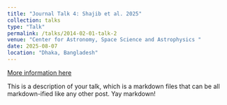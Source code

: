 ```yaml
---
title: "Journal Talk 4: Shajib et al. 2025"
collection: talks
type: "Talk"
permalink: /talks/2014-02-01-talk-2
venue: "Center for Astronomy, Space Science and Astrophysics "
date: 2025-08-07
location: "Dhaka, Bangladesh"
---
```


[More information here](https://cassa.site/event/jtalk-4/)

This is a description of your talk, which is a markdown files that can be all markdown-ified like any other post. Yay markdown!
